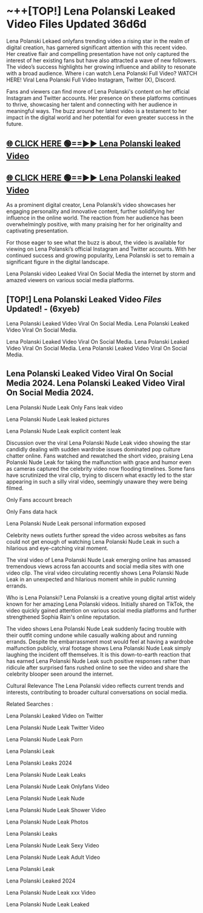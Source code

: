 # ~++[TOP!] Lena Polanski Leaked Video Files Updated 36d6d

 Lena Polanski Lekaed onlyfans trending video a rising star in the realm of digital creation, has garnered significant attention with this recent video. Her creative flair and compelling presentation have not only captured the interest of her existing fans but have also attracted a wave of new followers. The video’s success highlights her growing influence and ability to resonate with a broad audience.
Where i can watch  Lena Polanski Full Video? WATCH HERE! Viral  Lena Polanski Full Video Instagram, Twitter (X), Discord.


Fans and viewers can find more of  Lena Polanski's content on her official Instagram and Twitter accounts. Her presence on these platforms continues to thrive, showcasing her talent and connecting with her audience in meaningful ways. The buzz around her latest video is a testament to her impact in the digital world and her potential for even greater success in the future.


## [🌐 CLICK HERE 🟢==►►  Lena Polanski leaked Video ](https://onlyclips.site?title=Lena_Polanski&ref=git)

## [🌐 CLICK HERE 🟢==►►  Lena Polanski leaked Video ](https://onlyclips.site?title=Lena_Polanski&ref=git)


As a prominent digital creator,  Lena Polanski’s video showcases her engaging personality and innovative content, further solidifying her influence in the online world. The reaction from her audience has been overwhelmingly positive, with many praising her for her originality and captivating presentation.

For those eager to see what the buzz is about, the video is available for viewing on  Lena Polanski’s official Instagram and Twitter accounts. With her continued success and growing popularity,  Lena Polanski is set to remain a significant figure in the digital landscape.


  Lena Polanski video Leaked Viral On Social Media the internet by storm and amazed viewers on various social media platforms.


## [TOP!]  Lena Polanski Leaked Video *Files* Updated! - (6xyeb) 

 Lena Polanski Leaked Video Viral On Social Media. Lena Polanski Leaked Video Viral On Social Media.

 Lena Polanski Leaked Video Viral On Social Media. Lena Polanski Leaked Video Viral On Social Media. Lena Polanski Leaked Video Viral On Social Media.


##  Lena Polanski Leaked Video Viral On Social Media 2024. Lena Polanski Leaked Video Viral On Social Media 2024.
 Lena Polanski Nude Leak Only Fans leak video

 Lena Polanski Nude Leak leaked pictures

 Lena Polanski Nude Leak explicit content leak

Discussion over the viral  Lena Polanski Nude Leak video showing the star candidly dealing with sudden wardrobe issues dominated pop culture chatter online. Fans watched and rewatched the short video, praising  Lena Polanski Nude Leak for taking the malfunction with grace and humor even as cameras captured the celebrity video now flooding timelines. Some fans have scrutinized the viral clip, trying to discern what exactly led to the star appearing in such a silly viral video, seemingly unaware they were being filmed.


Only Fans account breach

Only Fans data hack

 Lena Polanski Nude Leak personal information exposed

Celebrity news outlets further spread the video across websites as fans could not get enough of watching  Lena Polanski Nude Leak in such a hilarious and eye-catching viral moment.


The viral video of  Lena Polanski Nude Leak emerging online has amassed tremendous views across fan accounts and social media sites with one video clip. The viral video circulating recently shows  Lena Polanski Nude Leak in an unexpected and hilarious moment while in public running errands.


Who is  Lena Polanski?  Lena Polanski is a creative young digital artist widely known for her amazing  Lena Polanski videos. Initially shared on TikTok, the video quickly gained attention on various social media platforms and further strengthened Sophia Rain's online reputation.

The video shows  Lena Polanski Nude Leak suddenly facing trouble with their outfit coming undone while casually walking about and running errands. Despite the embarrassment most would feel at having a wardrobe malfunction publicly, viral footage shows  Lena Polanski Nude Leak simply laughing the incident off themselves. It is this down-to-earth reaction that has earned  Lena Polanski Nude Leak such positive responses rather than ridicule after surprised fans rushed online to see the video and share the celebrity blooper seen around the internet.

Cultural Relevance The  Lena Polanski video reflects current trends and interests, contributing to broader cultural conversations on social media.

Related Searches :

 Lena Polanski Leaked Video on Twitter

 Lena Polanski Nude Leak Twitter Video

 Lena Polanski Nude Leak Porn

 Lena Polanski Leak 

 Lena Polanski Leaks 2024

 Lena Polanski Nude Leak Leaks

 Lena Polanski Nude Leak Onlyfans Video

 Lena Polanski Nude Leak Nude

 Lena Polanski Nude Leak Shower Video

 Lena Polanski Nude Leak Photos

 Lena Polanski Leaks

 Lena Polanski Nude Leak Sexy Video

 Lena Polanski Nude Leak Adult Video

 Lena Polanski Leak

 Lena Polanski Leaked 2024

 Lena Polanski Nude Leak xxx Video

 Lena Polanski Nude Leak Leaked